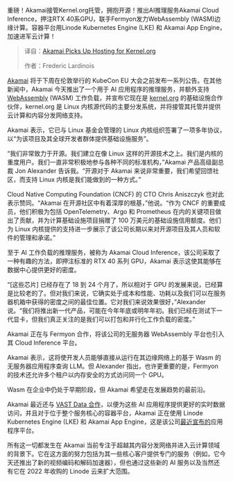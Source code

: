 <!--
title: Akamai接管Kernel.org的托管
cover: https://cdn.thenewstack.io/media/2025/03/9883917f-nocc_1-scaled.jpg
summary: 重磅！Akamai接管Kernel.org托管，拥抱开源！推出AI推理服务Akamai Cloud Inference，押注RTX 40系GPU，联手Fermyon发力WebAssembly (WASM)边缘计算。容器平台用Linode Kubernetes Engine (LKE) 和 Akamai App Engine，加速进军云计算！
-->

重磅！Akamai接管Kernel.org托管，拥抱开源！推出AI推理服务Akamai Cloud Inference，押注RTX 40系GPU，联手Fermyon发力WebAssembly (WASM)边缘计算。容器平台用Linode Kubernetes Engine (LKE) 和 Akamai App Engine，加速进军云计算！

> 译自：[Akamai Picks Up Hosting for Kernel.org](https://thenewstack.io/akamai-picks-up-hosting-for-kernel-org/)
> 
> 作者：Frederic Lardinois

[Akamai](https://www.akamai.com/) 将于下周在伦敦举行的 KubeCon EU 大会之前发布一系列公告。在其他新闻中，Akamai 今天推出了一个用于 AI 应用程序的推理服务，并额外支持 [WebAssembly](https://thenewstack.io/what-is-webassembly-wasm/) (WASM) 工作负载，并宣布它现在是 [kernel.org](https://www.kernel.org/) 的基础设施合作伙伴，kernel.org 是 Linux 内核源代码的主要分发系统，并将接管其托管并提供云计算和内容分发网络支持。

Akamai 表示，它已与 Linux 基金会管理的 Linux 内核组织签署了一项多年协议，以“为该项目及其全球开发者群体提供基础设施服务”。

“我们非常致力于开源。我们建立在像 Linux 这样的开源技术之上。我们是内核的重度用户。我们一直非常积极地参与各种不同的标准机构，”Akamai 产品高级副总裁 Jon Alexander 告诉我。“开源对于 Akamai 来说非常重要，我们希望回馈社区，而支持 Linux 内核是我们能做到的一种方式。”

Cloud Native Computing Foundation (CNCF) 的 CTO Chris Aniszczyk 也对此表示赞同。“Akamai 在开源社区中有着深厚的根基，”他说。“作为 CNCF 的重要成员，他们积极为包括 OpenTelemetry、Argo 和 Prometheus 在内的关键项目做出了贡献，并为计算基础设施项目捐赠了 100 万美元的基础设施信用额度。他们为 Linux 内核提供的支持进一步展示了该公司长期以来对开源项目及其人员和软件的管理和承诺。”

至于 AI 工作负载的推理服务，被称为 Akamai Cloud Inference，该公司采取了一种有趣的方法，即押注标准的 RTX 40 系列 GPU，Akamai 表示这使其能够在数据中心提供更好的密度。

“[这些芯片] 已经存在了 18 到 24 个月了，所以相对于 GPU 的发展来说，已经算是比较老的了。但对我们来说，它确实处于成本和性能、功耗以及我们可以在服务器机箱中获得的密度之间的最佳位置。它对我们来说效果很好，”Alexander 说。“我们将推出新一代产品，可能在今年年底或明年年初。我们已经在测试下一代显卡，但我们真正关注的是我们可以打包和并行化工作负载的密度。”

Akamai 正在与 Fermyon 合作，将该公司的无服务器 WebAssembly 平台也引入其 Cloud Inference 平台。

Akamai 表示，这将使开发人员能够直接从运行在其边缘网络上的基于 Wasm 的无服务器应用程序查询 LLM。但 Alexander 指出，也许更重要的是，Fermyon 的技术还允许多个租户以内存安全的方式访问同一个 GPU。

Wasm 在企业中仍处于早期阶段，但 Akamai 希望走在发展趋势的最前沿。

Akamai 最近还与 [VAST Data 合作](https://www.prnewswire.com/news-releases/akamai-and-vast-data-working-to-usher-in-the-era-of-edge-ai-inference-302403897.html)，以便为这些 AI 应用程序提供更好的实时数据访问，并且对于位于整个服务核心的容器平台，Akamai 正在使用 Linode Kubernetes Engine (LKE) 和 Akamai App Engine，这是该公司[最近宣布的](https://www.akamai.com/newsroom/press-release/akamai-launches-cloud-agnostic-ready-to-run-application-platform)应用程序平台。

所有这一切都发生在 Akamai 当前专注于超越其内容分发网络并进入云计算领域的背景下。它在这方面的努力包括为其一些核心客户提供专门的服务（例如，它今天还推出了新的视频编码和解码加速器），但也通过这些新的 AI 服务以及当然还有它在 2022 年收购的 Linode 云来扩大范围。